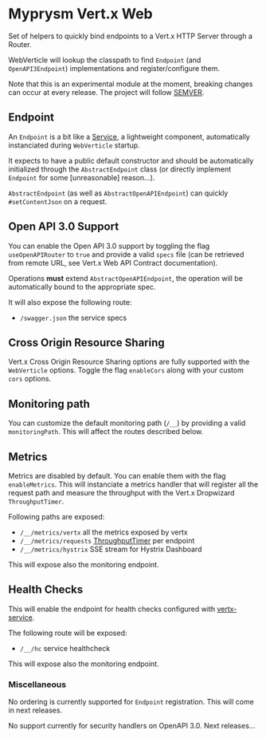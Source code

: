 # Myprysm Vert.x Web

Set of helpers to quickly bind endpoints to a Vert.x HTTP Server through a Router.

WebVerticle will lookup the classpath to find `Endpoint` (and `OpenAPI3Endpoint`) implementations and register/configure them.

Note that this is an experimental module at the moment, breaking changes can occur at every release.
The project will follow [SEMVER](https://semver.org/).

## Endpoint

An `Endpoint` is a bit like a [Service](../vertx-service/README.md), a lightweight component, 
automatically instanciated during `WebVerticle` startup. 

It expects to have a public default constructor and should be automatically initialized through
the `AbstractEndpoint` class (or directly implement `Endpoint` for some \[unreasonable\] reason...).

`AbstractEndpoint` (as well as `AbstractOpenAPIEndpoint`) can quickly `#setContentJson` on a request.

## Open API 3.0 Support

You can enable the Open API 3.0 support by toggling the flag `useOpenAPIRouter` to `true` 
and provide a valid `specs` file (can be retrieved from remote URL, see Vert.x Web API Contract documentation).

Operations **must** extend `AbstractOpenAPIEndpoint`, the operation will be automatically bound to the
appropriate spec.

It will also expose the following route:

* `/swagger.json` the service specs

## Cross Origin Resource Sharing

Vert.x Cross Origin Resource Sharing options are fully supported with the `WebVerticle` options.
Toggle the flag `enableCors` along with your custom `cors` options.


## Monitoring path

You can customize the default monitoring path (`/__`) by providing a valid `monitoringPath`.
This will affect the routes described below.

## Metrics

Metrics are disabled by default. You can enable them with the flag `enableMetrics`. 
This will instanciate a metrics handler that will register all the request path and measure the throughput
with the Vert.x Dropwizard `ThroughputTimer`.

Following paths are exposed:

* `/__/metrics/vertx` all the metrics exposed by vertx
* `/__/metrics/requests` [ThroughputTimer](https://vertx.io/docs/vertx-dropwizard-metrics/java/#throughput_timer) per endpoint
* `/__/metrics/hystrix` SSE stream for Hystrix Dashboard

This will expose also the monitoring endpoint.

## Health Checks

This will enable the endpoint for health checks configured with [vertx-service](../vertx-service/README.md).

The following route will be exposed:

* `/__/hc` service healthcheck

This will expose also the monitoring endpoint.

### Miscellaneous

No ordering is currently supported for `Endpoint` registration. 
This will come in next releases.

No support currently for security handlers on OpenAPI 3.0. Next releases...